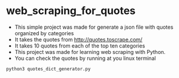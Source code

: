 # web_scraping_for_quotes

* This simple project was made for generate a json file with quotes organized by categories
* It takes the quotes from http://quotes.toscrape.com/
* It takes 10 quotes from each of the top ten categories
* This project was made for learning web scraping with Python.
* You can check the quotes by running at you linux terminal 
```
python3 quotes_dict_generator.py
```
